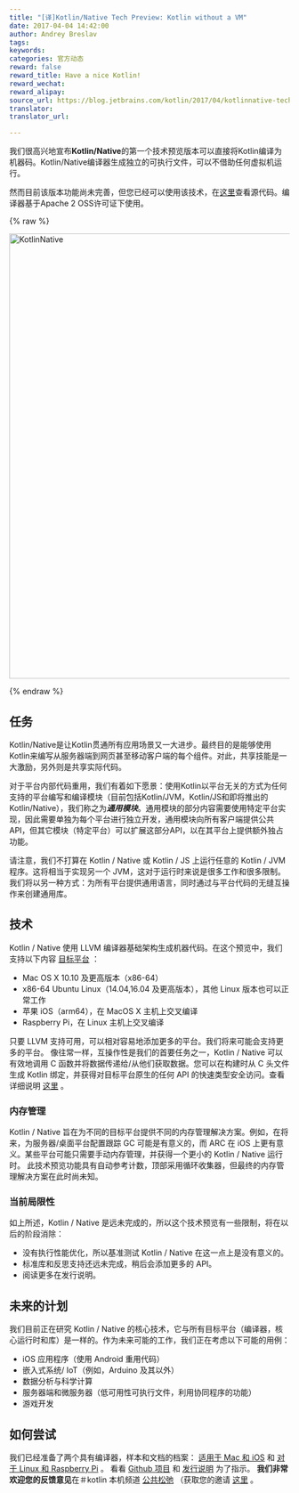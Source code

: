 ```yaml
---
title: "[译]Kotlin/Native Tech Preview: Kotlin without a VM"
date: 2017-04-04 14:42:00
author: Andrey Breslav
tags:
keywords:
categories: 官方动态
reward: false
reward_title: Have a nice Kotlin!
reward_wechat:
reward_alipay:
source_url: https://blog.jetbrains.com/kotlin/2017/04/kotlinnative-tech-preview-kotlin-without-a-vm/  
translator:  
translator_url:  

---
```


我们很高兴地宣布**Kotlin/Native**的第一个技术预览版本可以直接将Kotlin编译为机器码。Kotlin/Native编译器生成独立的可执行文件，可以不借助任何虚拟机运行。  

然而目前该版本功能尚未完善，但您已经可以使用该技术，在[这里](https://github.com/JetBrains/kotlin-native/)查看源代码。编译器基于Apache 2 OSS许可证下使用。

{% raw %}
<p><img alt="KotlinNative" class="alignnone size-full wp-image-4889" src="https://d3nmt5vlzunoa1.cloudfront.net/kotlin/files/2017/04/KotlinNative.png" width="800"/><br/>
<span id="more-4862"></span></p>
{% endraw %}

## 任务

Kotlin/Native是让Kotlin贯通所有应用场景又一大进步。最终目的是能够使用Kotlin来编写从服务器端到网页甚至移动客户端的每个组件。对此，共享技能是一大激励，另外则是共享实际代码。  

对于平台内部代码重用，我们有着如下愿景：使用Kotlin以平台无关的方式为任何支持的平台编写和编译模块（目前包括Kotlin/JVM，Kotlin/JS和即将推出的Kotlin/Native），我们称之为***通用模块***。通用模块的部分内容需要使用特定平台实现，因此需要单独为每个平台进行独立开发，通用模块向所有客户端提供公共API，但其它模块（特定平台）可以扩展这部分API，以在其平台上提供额外独占功能。  

请注意，我们不打算在 Kotlin / Native 或 Kotlin / JS 上运行任意的 Kotlin / JVM 程序。这将相当于实现另一个 JVM，这对于运行时来说是很多工作和很多限制。我们将以另一种方式：为所有平台提供通用语言，同时通过与平台代码的无缝互操作来创建通用库。
## 技术

Kotlin / Native 使用 LLVM 编译器基础架构生成机器代码。在这个预览中，我们支持以下内容 [目标平台](https://github.com/JetBrains/kotlin-native/blob/v0.1.0/RELEASE_NOTES.md#supported-platforms) ：

* Mac OS X 10.10 及更高版本（x86-64）
* x86-64 Ubuntu Linux（14.04,16.04 及更高版本），其他 Linux 版本也可以正常工作
* 苹果 iOS（arm64），在 MacOS X 主机上交叉编译
* Raspberry Pi，在 Linux 主机上交叉编译

只要 LLVM 支持可用，可以相对容易地添加更多的平台。我们将来可能会支持更多的平台。
像往常一样，互操作性是我们的首要任务之一，Kotlin / Native 可以有效地调用 C 函数并将数据传递给/从他们获取数据。您可以在构建时从 C 头文件生成 Kotlin 绑定，并获得对目标平台原生的任何 API 的快速类型安全访问。查看详细说明 [这里](https://github.com/JetBrains/kotlin-native/blob/v0.1.0/INTEROP.md) 。
### 内存管理

Kotlin / Native 旨在为不同的目标平台提供不同的内存管理解决方案。例如，在将来，为服务器/桌面平台配置跟踪 GC 可能是有意义的，而 ARC 在 iOS 上更有意义。某些平台可能只需要手动内存管理，并获得一个更小的 Kotlin / Native 运行时。
此技术预览功能具有自动参考计数，顶部采用循环收集器，但最终的内存管理解决方案在此时尚未知。
### 当前局限性

如上所述，Kotlin / Native 是远未完成的，所以这个技术预览有一些限制，将在以后的阶段消除：

* 没有执行性能优化，所以基准测试 Kotlin / Native 在这一点上是没有意义的。
* 标准库和反思支持还远未完成，稍后会添加更多的 API。
* 阅读更多在发行说明。

## 未来的计划

我们目前正在研究 Kotlin / Native 的核心技术，它与所有目标平台（编译器，核心运行时和库）是一样的。作为未来可能的工作，我们正在考虑以下可能的用例：

* iOS 应用程序（使用 Android 重用代码）
* 嵌入式系统/ IoT（例如，Arduino 及其以外）
* 数据分析与科学计算
* 服务器端和微服务器（低可用性可执行文件，利用协同程序的功能）
* 游戏开发

## 如何尝试

我们已经准备了两个具有编译器，样本和文档的档案： [适用于 Mac 和 iOS](http://download.jetbrains.com/kotlin/native/kotlin-native-macos-0.1.tar.gz) 和 [对于 Linux 和 Raspberry Pi](http://download.jetbrains.com/kotlin/native/kotlin-native-linux-0.1.tar.gz) 。
看看 [Github 项目](https://github.com/JetBrains/kotlin-native) 和 [发行说明](https://github.com/JetBrains/kotlin-native/blob/v0.1.0/RELEASE_NOTES.md) 为了指示。
**我们非常欢迎您的反馈意见**在＃kotlin 本机频道 [公共松弛](https://kotlinlang.slack.com) （获取您的邀请 [这里](http://slack.kotl.in) 。
